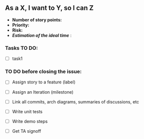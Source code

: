 ## As a X, I want to Y, so I can Z

- **Number of story points:** 
- **Priority:** 
- **Risk:**  
- _**Estimation of the ideal time**_ :

### Tasks TO DO: 

- [ ] task1

### TO DO before closing the issue: 
- [ ] Assign story to a feature (label)
- [ ] Assign an Iteration (milestone)
- [ ] Link all commits, arch diagrams, summaries of discussions, etc
- [ ] Write unit tests
- [ ] Write demo steps 
- [ ] Get TA signoff 

